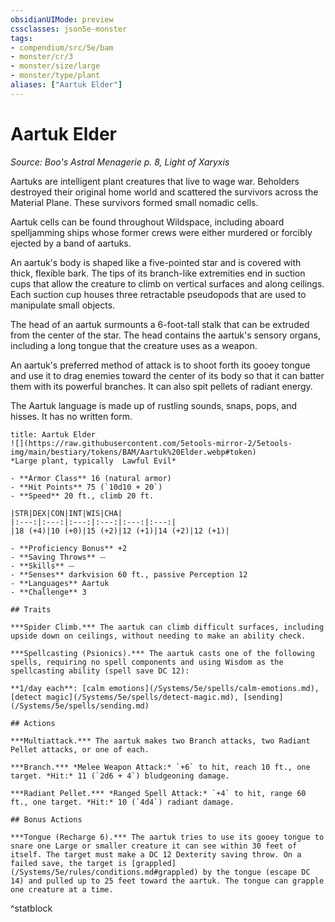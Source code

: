 ```yaml
---
obsidianUIMode: preview
cssclasses: json5e-monster
tags:
- compendium/src/5e/bam
- monster/cr/3
- monster/size/large
- monster/type/plant
aliases: ["Aartuk Elder"]
---
```

# Aartuk Elder
*Source: Boo's Astral Menagerie p. 8, Light of Xaryxis*  

Aartuks are intelligent plant creatures that live to wage war. Beholders destroyed their original home world and scattered the survivors across the Material Plane. These survivors formed small nomadic cells.

Aartuk cells can be found throughout Wildspace, including aboard spelljamming ships whose former crews were either murdered or forcibly ejected by a band of aartuks.

An aartuk's body is shaped like a five-pointed star and is covered with thick, flexible bark. The tips of its branch-like extremities end in suction cups that allow the creature to climb on vertical surfaces and along ceilings. Each suction cup houses three retractable pseudopods that are used to manipulate small objects.

The head of an aartuk surmounts a 6-foot-tall stalk that can be extruded from the center of the star. The head contains the aartuk's sensory organs, including a long tongue that the creature uses as a weapon.

An aartuk's preferred method of attack is to shoot forth its gooey tongue and use it to drag enemies toward the center of its body so that it can batter them with its powerful branches. It can also spit pellets of radiant energy.

The Aartuk language is made up of rustling sounds, snaps, pops, and hisses. It has no written form.

```ad-statblock
title: Aartuk Elder
![](https://raw.githubusercontent.com/5etools-mirror-2/5etools-img/main/bestiary/tokens/BAM/Aartuk%20Elder.webp#token)
*Large plant, typically  Lawful Evil*

- **Armor Class** 16 (natural armor)
- **Hit Points** 75 (`10d10 + 20`)
- **Speed** 20 ft., climb 20 ft.

|STR|DEX|CON|INT|WIS|CHA|
|:---:|:---:|:---:|:---:|:---:|:---:|
|18 (+4)|10 (+0)|15 (+2)|12 (+1)|14 (+2)|12 (+1)|

- **Proficiency Bonus** +2
- **Saving Throws** ⏤
- **Skills** ⏤
- **Senses** darkvision 60 ft., passive Perception 12
- **Languages** Aartuk
- **Challenge** 3

## Traits

***Spider Climb.*** The aartuk can climb difficult surfaces, including upside down on ceilings, without needing to make an ability check.

***Spellcasting (Psionics).*** The aartuk casts one of the following spells, requiring no spell components and using Wisdom as the spellcasting ability (spell save DC 12):

**1/day each**: [calm emotions](/Systems/5e/spells/calm-emotions.md), [detect magic](/Systems/5e/spells/detect-magic.md), [sending](/Systems/5e/spells/sending.md)

## Actions

***Multiattack.*** The aartuk makes two Branch attacks, two Radiant Pellet attacks, or one of each.

***Branch.*** *Melee Weapon Attack:* `+6` to hit, reach 10 ft., one target. *Hit:* 11 (`2d6 + 4`) bludgeoning damage.

***Radiant Pellet.*** *Ranged Spell Attack:* `+4` to hit, range 60 ft., one target. *Hit:* 10 (`4d4`) radiant damage.

## Bonus Actions

***Tongue (Recharge 6).*** The aartuk tries to use its gooey tongue to snare one Large or smaller creature it can see within 30 feet of itself. The target must make a DC 12 Dexterity saving throw. On a failed save, the target is [grappled](/Systems/5e/rules/conditions.md#grappled) by the tongue (escape DC 14) and pulled up to 25 feet toward the aartuk. The tongue can grapple one creature at a time.
```
^statblock